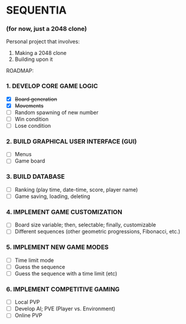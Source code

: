 # SEQUENTIA
### (for now, just a 2048 clone)

Personal project that involves:
1. Making a 2048 clone
2. Building upon it

ROADMAP:

### 1. DEVELOP CORE GAME LOGIC
- [x] ~~Board generation~~
- [x] ~~Movements~~
- [ ] Random spawning of new number
- [ ] Win condition
- [ ] Lose condition

### 2. BUILD GRAPHICAL USER INTERFACE (GUI)
- [ ] Menus
- [ ] Game board

### 3. BUILD DATABASE
- [ ] Ranking (play time, date-time, score, player name)
- [ ] Game saving, loading, deleting

### 4. IMPLEMENT GAME CUSTOMIZATION
- [ ] Board size variable; then, selectable; finally, customizable
- [ ] Different sequences (other geometric progressions, Fibonacci, etc.)

### 5. IMPLEMENT NEW GAME MODES
- [ ] Time limit mode
- [ ] Guess the sequence
- [ ] Guess the sequence with a time limit
(etc)

### 6. IMPLEMENT COMPETITIVE GAMING
- [ ] Local PVP
- [ ] Develop AI; PVE (Player vs. Environment)
- [ ] Online PVP